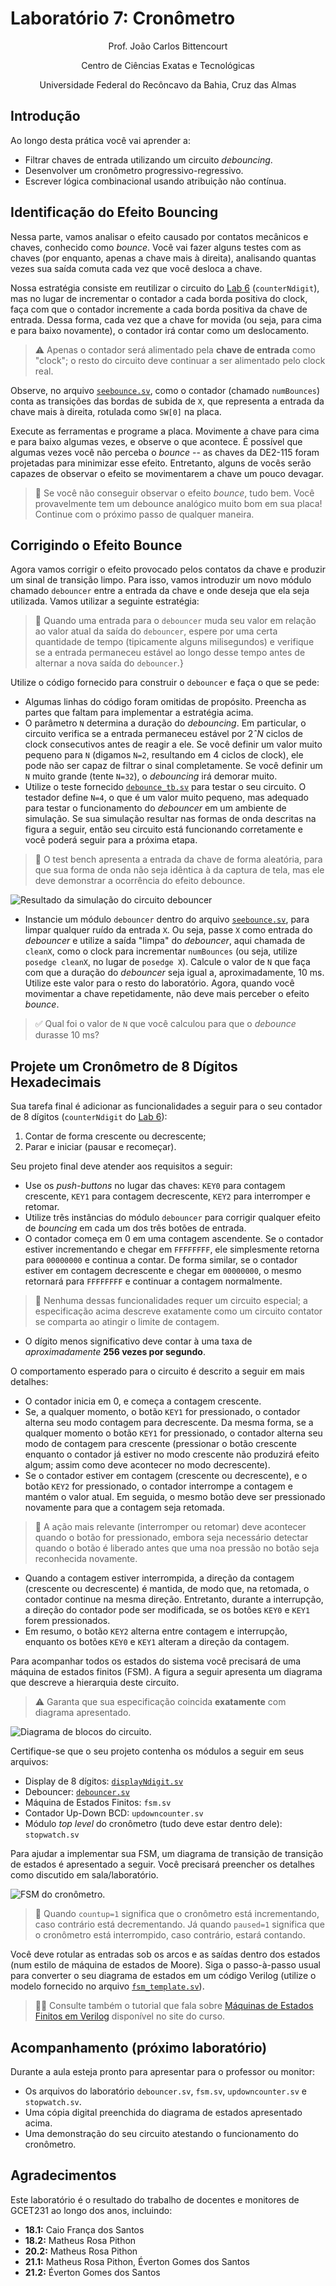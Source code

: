 # Laboratório 7: Cronômetro

<p align="center">Prof. João Carlos Bittencourt</p>
<p align="center">Centro de Ciências Exatas e Tecnológicas</p>
<p align="center">Universidade Federal do Recôncavo da Bahia, Cruz das Almas</p>

## Introdução

Ao longo desta prática você vai aprender a:

- Filtrar chaves de entrada utilizando um circuito _debouncing_.
- Desenvolver um cronômetro progressivo-regressivo.
- Escrever lógica combinacional usando atribuição não contínua.

## Identificação do Efeito Bouncing

Nessa parte, vamos analisar o efeito causado por contatos mecânicos e chaves, conhecido como _bounce_. Você vai fazer alguns testes com as chaves (por enquanto, apenas a chave mais à direita), analisando quantas vezes sua saída comuta cada vez que você desloca a chave.

Nossa estratégia consiste em reutilizar o circuito do [Lab 6](../../lab6/spec/spec.md) (`counterNdigit`), mas no lugar de incrementar o contador a cada borda positiva do clock, faça com que o contador incremente a cada borda positiva da chave de entrada. Dessa forma, cada vez que a chave for movida (ou seja, para cima e para baixo novamente), o contador irá contar como um deslocamento.

> ⚠️ Apenas o contador será alimentado pela **chave de entrada** como "clock"; o resto do circuito deve continuar a ser alimentado pelo clock real.

Observe, no arquivo [`seebounce.sv`](../src/seebounce.sv), como o contador (chamado `numBounces`) conta as transições das bordas de subida de `X`, que representa a entrada da chave mais à direita, rotulada como `SW[0]` na placa.

Execute as ferramentas e programe a placa. Movimente a chave para cima e para baixo algumas vezes, e observe o que acontece. É possível que algumas vezes você não perceba o _bounce_ -- as chaves da DE2-115 foram projetadas para minimizar esse efeito. Entretanto, alguns de vocês serão capazes de observar o efeito se movimentarem a chave um pouco devagar.

> 💁 Se você não conseguir observar o efeito _bounce_, tudo bem. Você provavelmente tem um debounce analógico muito bom em sua placa! Continue com o próximo passo de qualquer maneira.

## Corrigindo o Efeito Bounce

Agora vamos corrigir o efeito provocado pelos contatos da chave e produzir um sinal de transição limpo. Para isso, vamos introduzir um novo módulo chamado `debouncer` entre a entrada da chave e onde deseja que ela seja utilizada. Vamos utilizar a seguinte estratégia:

> 💬 Quando uma entrada para o `debouncer` muda seu valor em relação ao valor atual da saída do `debouncer`, espere por uma certa quantidade de tempo (tipicamente alguns milisegundos) e verifique se a entrada permaneceu estável ao longo desse tempo antes de alternar a nova saída do `debouncer`.}

Utilize o código fornecido para construir o `debouncer` e faça o que se pede:

- Algumas linhas do código foram omitidas de propósito. Preencha as partes que faltam para implementar a estratégia acima.
- O parâmetro `N` determina a duração do _debouncing_. Em particular, o circuito verifica se a entrada permaneceu estável por $2ˆN$ ciclos de clock consecutivos antes de reagir a ele. Se você definir um valor muito pequeno para `N` (digamos `N=2`, resultando em 4 ciclos de clock), ele pode não ser capaz de filtrar o sinal completamente. Se você definir um `N` muito grande (tente `N=32`), o _debouncing_ irá demorar muito.
- Utilize o teste fornecido [`debounce_tb.sv`](../sim/debounce_tb.sv) para testar o seu circuito. O testador define `N=4`, o que é um valor muito pequeno, mas adequado para testar o funcionamento do _debouncer_ em um ambiente de simulação. Se sua simulação resultar nas formas de onda descritas na figura a seguir, então seu circuito está funcionando corretamente e você poderá seguir para a próxima etapa.

> 💁 O test bench apresenta a entrada da chave de forma aleatória, para que sua forma de onda não seja idêntica à da captura de tela, mas ele deve demonstrar a ocorrência do efeito debounce.

![Resultado da simulação do circuito debouncer](./img/debouncer_sim.png)

- Instancie um módulo `debouncer` dentro do arquivo [`seebounce.sv`](../src/seebounce.sv), para limpar qualquer ruído da entrada `X`. Ou seja, passe `X` como entrada do _debouncer_ e utilize a saída "limpa" do _debouncer_, aqui chamada de `cleanX`, como o clock para incrementar `numBounces` (ou seja, utilize `posedge cleanX`, no lugar de `posedge X`). Calcule o valor de `N` que faça com que a duração do _debouncer_ seja igual a, aproximadamente, 10 ms. Utilize este valor para o resto do laboratório. Agora, quando você movimentar a chave repetidamente, não deve mais perceber o efeito _bounce_.

> ✅ Qual foi o valor de `N` que você calculou para que o _debounce_ durasse 10 ms?

## Projete um Cronômetro de 8 Dígitos Hexadecimais

Sua tarefa final é adicionar as funcionalidades a seguir para o seu contador de 8 dígitos (`counterNdigit` do [Lab 6](../../lab6/spec/spec.md)):

1. Contar de forma crescente ou decrescente;
2. Parar e iniciar (pausar e recomeçar).

Seu projeto final deve atender aos requisitos a seguir:

- Use os _push-buttons_ no lugar das chaves: `KEY0` para contagem crescente, `KEY1` para contagem decrescente, `KEY2` para interromper e retomar.
- Utilize três instâncias do módulo `debouncer` para corrigir qualquer efeito de _bouncing_ em cada um dos três botões de entrada.
- O contador começa em 0 em uma contagem ascendente. Se o contador estiver incrementando e chegar em `FFFFFFFF`, ele simplesmente retorna para `00000000` e continua a contar. De forma similar, se o contador estiver em contagem decrescente e chegar em `00000000`, o mesmo retornará para `FFFFFFFF` e continuar a contagem normalmente.

> 💁 Nenhuma dessas funcionalidades requer um circuito especial; a especificação acima descreve exatamente como um circuito contator se comparta ao atingir o limite de contagem.

- O dígito menos significativo deve contar à uma taxa de _aproximadamente_ **256 vezes por segundo**.

O comportamento esperado para o circuito é descrito a seguir em mais detalhes:

- O contador inicia em 0, e começa a contagem crescente.
- Se, a qualquer momento, o botão `KEY1` for pressionado, o contador alterna seu modo contagem para decrescente. Da mesma forma, se a qualquer momento o botão `KEY1` for pressionado, o contador alterna seu modo de contagem para crescente (pressionar o botão crescente enquanto o contador já estiver no modo crescente não produzirá efeito algum; assim como deve acontecer no modo decrescente).
- Se o contador estiver em contagem (crescente ou decrescente), e o botão `KEY2` for pressionado, o contador interrompe a contagem e mantém o valor atual. Em seguida, o mesmo botão deve ser pressionado novamente para que a contagem seja retomada.

> 💁 A ação mais relevante (interromper ou retomar) deve acontecer quando o botão for pressionado, embora seja necessário detectar quando o botão é liberado antes que uma noa pressão no botão seja reconhecida novamente.

- Quando a contagem estiver interrompida, a direção da contagem (crescente ou decrescente) é mantida, de modo que, na retomada, o contador continue na mesma direção. Entretanto, durante a interrupção, a direção do contador pode ser modificada, se os botões `KEY0` e `KEY1` forem pressionados.
- Em resumo, o botão `KEY2` alterna entre contagem e interrupção, enquanto os botões `KEY0` e `KEY1` alteram a direção da contagem.

Para acompanhar todos os estados do sistema você precisará de uma máquina de estados finitos (FSM). A figura a seguir apresenta um diagrama que descreve a hierarquia deste circuito.

> ⚠️ Garanta que sua especificação coincida **exatamente** com diagrama apresentado.

![Diagrama de blocos do circuito.](./img/stopwatch.svg)

Certifique-se que o seu projeto contenha os módulos a seguir em seus arquivos:

- Display de 8 dígitos: [`displayNdigit.sv`](../src/displayNdigit.sv)
- Debouncer: [`debouncer.sv`](../src/debouncer.sv)
- Máquina de Estados Finitos: `fsm.sv`
- Contador Up-Down BCD: `updowncounter.sv`
- Módulo _top level_ do cronômetro (tudo deve estar dentro dele): `stopwatch.sv`

Para ajudar a implementar sua FSM, um diagrama de transição de transição de estados é apresentado a seguir. Você precisará preencher os detalhes como discutido em sala/laboratório.

![FSM do cronômetro.](./img/fsm.png)

> 💁 Quando `countup=1` significa que o cronômetro está incrementando, caso contrário está decrementando. Já quando `paused=1` significa que o cronômetro está interrompido, caso contrário, estará contando.

Você deve rotular as entradas sob os arcos e as saídas dentro dos estados (num estilo de máquina de estados de Moore). Siga o passo-à-passo usual para converter o seu diagrama de estados em um código Verilog (utilize o modelo fornecido no arquivo [`fsm_template.sv`](../src/fsm_template.sv)).

> 👨‍🏫 Consulte também o tutorial que fala sobre [Máquinas de Estados Finitos em Verilog](https://gcet231.github.io/#/recursos/fsm) disponível no site do curso.

## Acompanhamento (próximo laboratório)

Durante a aula esteja pronto para apresentar para o professor ou monitor:

- Os arquivos do laboratório `debouncer.sv`, `fsm.sv`, `updowncounter.sv` e `stopwatch.sv`.
- Uma cópia digital preenchida do diagrama de estados apresentado acima.
- Uma demonstração do seu circuito atestando o funcionamento do cronômetro.

## Agradecimentos

Este laboratório é o resultado do trabalho de docentes e monitores de GCET231 ao longo dos anos, incluindo:

- **18.1:** Caio França dos Santos
- **18.2:** Matheus Rosa Pithon
- **20.2:** Matheus Rosa Pithon
- **21.1:** Matheus Rosa Pithon, Éverton Gomes dos Santos
- **21.2:** Éverton Gomes dos Santos
